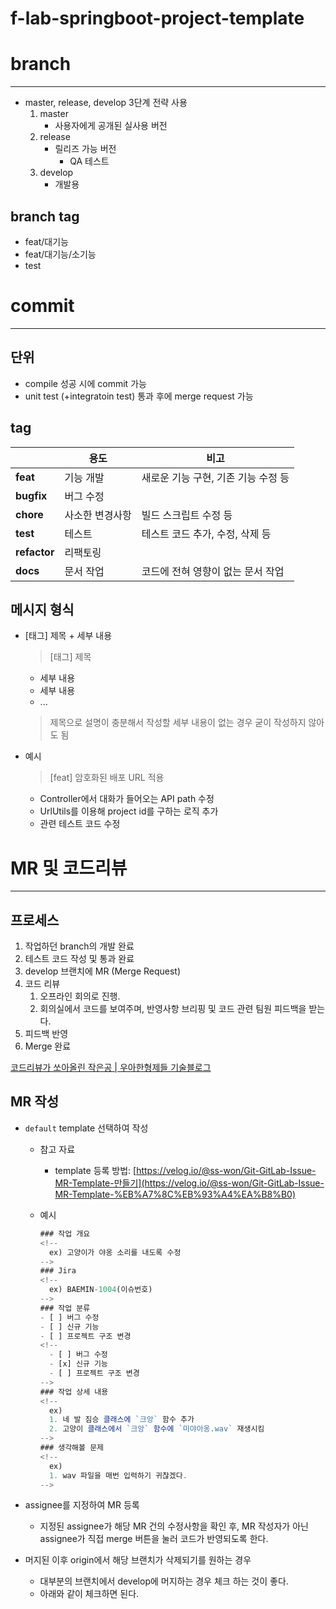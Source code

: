 # f-lab-springboot-project-template

# branch

---

- master, release, develop 3단계 전략 사용
    1. master
        - 사용자에게 공개된 실사용 버전
    2. release
        - 릴리즈 가능 버전
            - QA 테스트
    3. develop
        - 개발용

## branch tag

- feat/대기능
- feat/대기능/소기능
- test

# commit

---

## 단위

- compile 성공 시에 commit 가능
- unit test (+integratoin test) 통과 후에 merge request 가능

## tag

|  | 용도 | 비고 |
| --- | --- | --- |
| **feat** | 기능 개발 | 새로운 기능 구현, 기존 기능 수정 등 |
| **bugfix** | 버그 수정 |  |
| **chore** | 사소한 변경사항 | 빌드 스크립트 수정 등 |
| **test** | 테스트 | 테스트 코드 추가, 수정, 삭제 등 |
| **refactor** | 리팩토링 |  |
| **docs** | 문서 작업 | 코드에 전혀 영향이 없는 문서 작업 |

## 메시지 형식

- [태그] 제목 + 세부 내용

  > [태그] 제목
    - 세부 내용
    - 세부 내용
    - ...
  > 제목으로 설명이 충분해서 작성할 세부 내용이 없는 경우 굳이 작성하지 않아도 됨
- 예시

  > [feat] 암호화된 배포 URL 적용
    - Controller에서 대화가 들어오는 API path 수정
    - UrlUtils를 이용해 project id를 구하는 로직 추가
    - 관련 테스트 코드 수정
  

# MR 및 코드리뷰

---

## 프로세스

1. 작업하던 branch의 개발 완료
2. 테스트 코드 작성 및 통과 완료
3. develop 브랜치에 MR (Merge Request)
4. 코드 리뷰
    1. 오프라인 회의로 진행.
    2. 회의실에서 코드를 보여주며, 반영사항 브리핑 및 코드 관련 팀원 피드백을 받는다.
5. 피드백 반영
6. Merge 완료

[코드리뷰가 쏘아올린 작은공 | 우아한형제들 기술블로그](https://techblog.woowahan.com/2712/)

## MR 작성

- `default` template 선택하여 작성

    - 참고 자료
        - template 등록 방법: [https://velog.io/@ss-won/Git-GitLab-Issue-MR-Template-만들기](https://velog.io/@ss-won/Git-GitLab-Issue-MR-Template-%EB%A7%8C%EB%93%A4%EA%B8%B0)
    - 예시

        ```jsx
        ### 작업 개요
        <!--
          ex) 고양이가 야옹 소리를 내도록 수정
        -->
        ### Jira
        <!--
          ex) BAEMIN-1004(이슈번호)
        -->
        ### 작업 분류
        - [ ] 버그 수정
        - [ ] 신규 기능
        - [ ] 프로젝트 구조 변경
        <!--
          - [ ] 버그 수정
          - [x] 신규 기능
          - [ ] 프로젝트 구조 변경
        -->
        ### 작업 상세 내용
        <!--
          ex) 
          1. 네 발 짐승 클래스에 `크앙` 함수 추가
          2. 고양이 클래스에서 `크앙` 함수에 `미야아옹.wav` 재생시킴
        -->
        ### 생각해볼 문제
        <!--
          ex) 
          1. wav 파일을 매번 입력하기 귀찮겠다.
        -->
        ```

- assignee를 지정하여 MR 등록

    - 지정된 assignee가 해당 MR 건의 수정사항을 확인 후, MR 작성자가 아닌 assignee가 직접 merge 버튼을 눌러 코드가 반영되도록 한다.
- 머지된 이후 origin에서 해당 브랜치가 삭제되기를 원하는 경우
    - 대부분의 브랜치에서 develop에 머지하는 경우 체크 하는 것이 좋다.
    - 아래와 같이 체크하면 된다.
